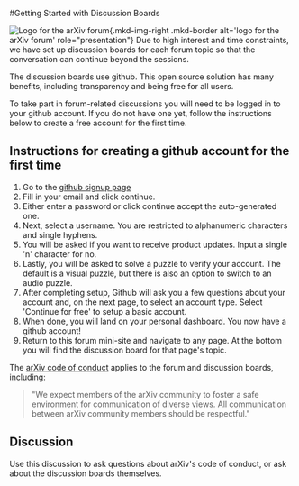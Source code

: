 #Getting Started with Discussion Boards

![Logo for the arXiv forum](../../assets/arxiv-lockup-forum-bgcolor.png){.mkd-img-right .mkd-border alt='logo for the arXiv forum' role="presentation"}
Due to high interest and time constraints, we have set up discussion boards for each forum topic so that the conversation can continue beyond the sessions.

The discussion boards use github. This open source solution has many benefits, including transparency and being free for all users.

To take part in forum-related discussions you will need to be logged in to your github account. If you do not have one yet, follow the instructions below to create a free account for the first time.

## Instructions for creating a github account for the first time
1. Go to the [github signup page](https://github.com/signup)
2. Fill in your email and click continue.
3. Either enter a password or click continue accept the auto-generated one.
4. Next, select a username. You are restricted to alphanumeric characters and single hyphens.
5. You will be asked if you want to receive product updates. Input a single 'n' character for no.
6. Lastly, you will be asked to solve a puzzle to verify your account. The default is a visual puzzle, but there is also an option to switch to an audio puzzle.
7. After completing setup, Github will ask you a few questions about your account and, on the next page, to select an account type. Select 'Continue for free' to setup a basic account.
8. When done, you will land on your personal dashboard. You now have a github account!
9. Return to this forum mini-site and navigate to any page. At the bottom you will find the discussion board for that page's topic.

The [arXiv code of conduct](https://info.arxiv.org/help/policies/code_of_conduct.html) applies to the forum and discussion boards, including:

> "We expect members of the arXiv community to foster a safe environment for communication of diverse views. All communication between arXiv community members should be respectful."

## Discussion
Use this discussion to ask questions about arXiv's code of conduct, or ask about the discussion boards themselves.
